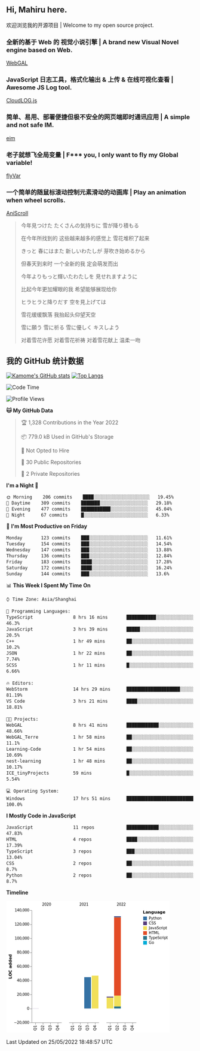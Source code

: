 ## Hi, Mahiru here.

欢迎浏览我的开源项目 | Welcome to my open source project.

### 全新的基于 Web 的 视觉小说引擎 | A brand new Visual Novel engine based on Web.

[WebGAL](https://github.com/MakinoharaShoko/WebGAL)

### JavaScript 日志工具，格式化输出 & 上传 & 在线可视化查看 | Awesome JS Log tool.

[CloudLOG.js](https://github.com/MakinoharaShoko/CloudLog.JS)

### 简单、易用、部署便捷但极不安全的网页端即时通讯应用 | A simple and not safe IM.

[eim](https://github.com/MakinoharaShoko/eim)

### 老子就想飞全局变量 | F*** you, I only want to fly my Global variable!

[flyVar](https://github.com/MakinoharaShoko/flyVar)

### 一个简单的随鼠标滚动控制元素滑动的动画库 | Play an animation when wheel scrolls.

[AniScroll](https://github.com/MakinoharaShoko/AniScroll)

> 今年見つけた たくさんの気持ちに 雪が降り積もる  
> 
> 在今年所找到的 这些越来越多的感觉上 雪花堆积了起来  
> 
> きっと 春にはまた 新しいわたしが 芽吹き始めるから  
> 
> 但春天到来时 一个全新的我 定会萌发而出  
> 
> 今年よりもっと輝いたわたしを 見せれますように  
> 
> 比起今年更加耀眼的我 希望能够展现给你  
> 
> ヒラヒラと降りだす 空を見上げては  
> 
> 雪花缓缓飘落 我抬起头仰望天空  
> 
> 雪に願う 雪に祈る 雪に優しく キスしよう  
> 
> 对着雪花许愿 对着雪花祈祷 对着雪花献上 温柔一吻

## 我的 GitHub 统计数据

[![Kamome's GitHub stats](https://github-readme-stats.vercel.app/api?username=MakinoharaShoko)](https://github.com/anuraghazra/github-readme-stats)
[![Top Langs](https://github-readme-stats.vercel.app/api/top-langs/?username=MakinoharaShoko&layout=compact)](https://github.com/anuraghazra/github-readme-stats)

<!--
**MakinoharaShoko/MakinoharaShoko** is a ✨ _special_ ✨ repository because its `README.md` (this file) appears on your GitHub profile.

Here are some ideas to get you started:

- 🔭 I’m currently working on ...
- 🌱 I’m currently learning ...
- 👯 I’m looking to collaborate on ...
- 🤔 I’m looking for help with ...
- 💬 Ask me about ...
- 📫 How to reach me: ...
- 😄 Pronouns: ...
- ⚡ Fun fact: ...
-->

<!--START_SECTION:waka-->
![Code Time](http://img.shields.io/badge/Code%20Time-0%20secs-blue)

![Profile Views](http://img.shields.io/badge/Profile%20Views-12-blue)

**🐱 My GitHub Data** 

> 🏆 1,328 Contributions in the Year 2022
 > 
> 📦 779.0 kB Used in GitHub's Storage 
 > 
> 🚫 Not Opted to Hire
 > 
> 📜 30 Public Repositories 
 > 
> 🔑 2 Private Repositories  
 > 
**I'm a Night 🦉** 

```text
🌞 Morning    206 commits    ████░░░░░░░░░░░░░░░░░░░░░   19.45% 
🌆 Daytime    309 commits    ███████░░░░░░░░░░░░░░░░░░   29.18% 
🌃 Evening    477 commits    ███████████░░░░░░░░░░░░░░   45.04% 
🌙 Night      67 commits     █░░░░░░░░░░░░░░░░░░░░░░░░   6.33%

```
📅 **I'm Most Productive on Friday** 

```text
Monday       123 commits    ███░░░░░░░░░░░░░░░░░░░░░░   11.61% 
Tuesday      154 commits    ███░░░░░░░░░░░░░░░░░░░░░░   14.54% 
Wednesday    147 commits    ███░░░░░░░░░░░░░░░░░░░░░░   13.88% 
Thursday     136 commits    ███░░░░░░░░░░░░░░░░░░░░░░   12.84% 
Friday       183 commits    ████░░░░░░░░░░░░░░░░░░░░░   17.28% 
Saturday     172 commits    ████░░░░░░░░░░░░░░░░░░░░░   16.24% 
Sunday       144 commits    ███░░░░░░░░░░░░░░░░░░░░░░   13.6%

```


📊 **This Week I Spent My Time On** 

```text
⌚︎ Time Zone: Asia/Shanghai

💬 Programming Languages: 
TypeScript               8 hrs 16 mins       ███████████░░░░░░░░░░░░░░   46.3% 
JavaScript               3 hrs 39 mins       █████░░░░░░░░░░░░░░░░░░░░   20.5% 
C++                      1 hr 49 mins        ██░░░░░░░░░░░░░░░░░░░░░░░   10.2% 
JSON                     1 hr 22 mins        ██░░░░░░░░░░░░░░░░░░░░░░░   7.74% 
SCSS                     1 hr 11 mins        █░░░░░░░░░░░░░░░░░░░░░░░░   6.66%

🔥 Editors: 
WebStorm                 14 hrs 29 mins      ████████████████████░░░░░   81.19% 
VS Code                  3 hrs 21 mins       ████░░░░░░░░░░░░░░░░░░░░░   18.81%

🐱‍💻 Projects: 
WebGAL                   8 hrs 41 mins       ████████████░░░░░░░░░░░░░   48.66% 
WebGAL_Terre             1 hr 58 mins        ██░░░░░░░░░░░░░░░░░░░░░░░   11.1% 
Learning-Code            1 hr 54 mins        ██░░░░░░░░░░░░░░░░░░░░░░░   10.69% 
nest-learning            1 hr 48 mins        ██░░░░░░░░░░░░░░░░░░░░░░░   10.17% 
ICE_tinyProjects         59 mins             █░░░░░░░░░░░░░░░░░░░░░░░░   5.54%

💻 Operating System: 
Windows                  17 hrs 51 mins      █████████████████████████   100.0%

```

**I Mostly Code in JavaScript** 

```text
JavaScript               11 repos            ████████████░░░░░░░░░░░░░   47.83% 
HTML                     4 repos             ████░░░░░░░░░░░░░░░░░░░░░   17.39% 
TypeScript               3 repos             ███░░░░░░░░░░░░░░░░░░░░░░   13.04% 
CSS                      2 repos             ██░░░░░░░░░░░░░░░░░░░░░░░   8.7% 
Python                   2 repos             ██░░░░░░░░░░░░░░░░░░░░░░░   8.7%

```


**Timeline**

![Chart not found](https://raw.githubusercontent.com/MakinoharaShoko/MakinoharaShoko/main/charts/bar_graph.png) 


 Last Updated on 25/05/2022 18:48:57 UTC
<!--END_SECTION:waka-->
